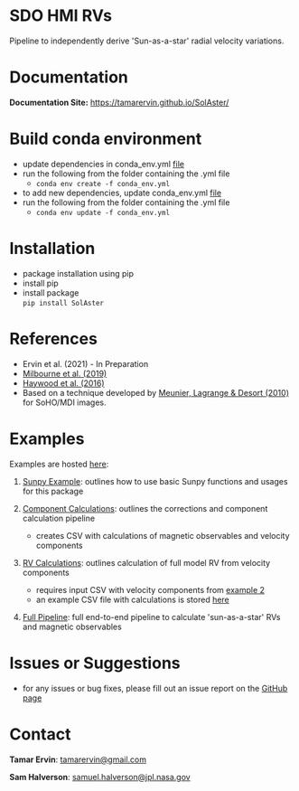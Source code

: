 # SDO HMI RVs

Pipeline to independently derive 'Sun-as-a-star' radial velocity variations.

# Documentation

**Documentation Site:**  https://tamarervin.github.io/SolAster/

# Build conda environment

* update dependencies in conda_env.yml [file](conda_env.yml)   
* run the following from the folder containing the .yml file
    * ``conda env create -f conda_env.yml``  
* to add new dependencies, update conda_env.yml [file](conda_env.yml)  
* run the following from the folder containing the .yml file  
    * ``conda env update -f conda_env.yml``
    
# Installation

* package installation using pip  
* install pip  
* install package   
``pip install SolAster``  
  
# References  

* Ervin et al. (2021) - In Preparation  
* [Milbourne et al. (2019)](https://doi.org/10.3847/1538-4357/ab064a)  
* [Haywood et al. (2016)](https://doi.org/10.1093/mnras/stw187)  
* Based on a technique developed by [Meunier, Lagrange & Desort (2010)](https://doi.org/10.1051/0004-6361/200913551) 
  for SoHO/MDI images.  


# Examples
Examples are hosted [here](https://github.com/tamarervin/SolAster/tree/main/sdo_hmi_rvs/examples):  

1. [Sunpy Example](https://github.com/tamarervin/SolAster/blob/main/sdo_hmi_rvs/examples/sunpy_example.ipynb): 
outlines how to use basic Sunpy functions and usages for this package  
   
2. [Component Calculations](https://github.com/tamarervin/SolAster/blob/main/sdo_hmi_rvs/examples/component_calculations.ipynb): 
outlines the corrections and component calculation pipeline  
   * creates CSV with calculations of magnetic observables and velocity components  
  
3. [RV Calculations](https://github.com/tamarervin/SolAster/blob/main/sdo_hmi_rvs/examples/rv_calculation.ipynb):
outlines calculation of full model RV from velocity components  
   * requires input CSV with velocity components from [example 2](https://github.com/tamarervin/SolAster/blob/main/SolAster/examples/component_calculations.ipynb)  
   * an example CSV file with calculations is stored [here](https://github.com/tamarervin/SolAster/blob/main/SolAster/products/csv_files/calcs/example_calcs.csv)
    
4. [Full Pipeline](https://github.com/tamarervin/SolAster/blob/main/SolAster/examples/full_pipeline.ipynb):
full end-to-end pipeline to calculate 'sun-as-a-star' RVs and magnetic observables 
   
# Issues or Suggestions

* for any issues or bug fixes, please fill out an issue report on the [GitHub page](https://github.com/tamarervin/SolAster/issues)  

# Contact

**Tamar Ervin**: <tamarervin@gmail.com>

**Sam Halverson**: <samuel.halverson@jpl.nasa.gov>
